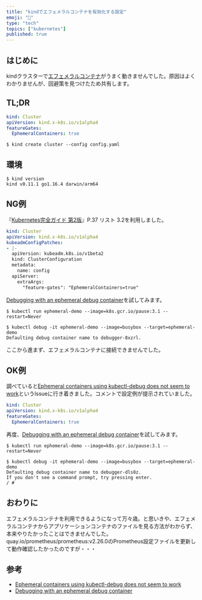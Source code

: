 ```yaml
---
title: "kindでエフェメラルコンテナを有効化する設定"
emoji: "💭"
type: "tech"
topics: ["kubernetes"]
published: true
---
```


## はじめに

kindクラスターで[エフェメラルコンテナ](https://kubernetes.io/ja/docs/concepts/workloads/pods/ephemeral-containers/)がうまく動きませんでした。原因はよくわかりませんが、回避策を見つけたため共有します。

## TL;DR

```yaml:config.yaml
kind: Cluster
apiVersion: kind.x-k8s.io/v1alpha4
featureGates:
  EphemeralContainers: true
```

```
$ kind create cluster --config config.yaml
```

## 環境

```
$ kind version
kind v0.11.1 go1.16.4 darwin/arm64
```

## NG例

『[Kubernetes完全ガイド 第2版](https://book.impress.co.jp/books/1119101148)』P.37 リスト 3.2を利用しました。

```yaml:config.yaml
kind: Cluster
apiVersion: kind.x-k8s.io/v1alpha4
kubeadmConfigPatches:
- |-
  apiVersion: kubeadm.k8s.io/v1beta2
  kind: ClusterConfiguration
  metadata:
    name: config
  apiServer:
    extraArgs:
      "feature-gates": "EphemeralContainers=true"
```

[Debugging with an ephemeral debug container](https://kubernetes.io/docs/tasks/debug-application-cluster/debug-running-pod/#ephemeral-container)を試してみます。

```
$ kubectl run ephemeral-demo --image=k8s.gcr.io/pause:3.1 --restart=Never

$ kubectl debug -it ephemeral-demo --image=busybox --target=ephemeral-demo
Defaulting debug container name to debugger-8xzrl.
```

ここから進まず、エフェメラルコンテナに接続できませんでした。

## OK例

調べていると[Ephemeral containers using kubectl-debug does not seem to work](https://github.com/kubernetes-sigs/kind/issues/1210)というIssueに行き着きました。コメントで設定例が提示されていました。

```yaml:config.yaml
kind: Cluster
apiVersion: kind.x-k8s.io/v1alpha4
featureGates:
  EphemeralContainers: true
```

再度、[Debugging with an ephemeral debug container](https://kubernetes.io/docs/tasks/debug-application-cluster/debug-running-pod/#ephemeral-container)を試してみます。

```
$ kubectl run ephemeral-demo --image=k8s.gcr.io/pause:3.1 --restart=Never

$ kubectl debug -it ephemeral-demo --image=busybox --target=ephemeral-demo
Defaulting debug container name to debugger-dls8z.
If you don't see a command prompt, try pressing enter.
/ #
```

## おわりに

エフェメラルコンテナを利用できるようになって万々歳。と思いきや、エフェメラルコンテナからアプリケーションコンテナのファイルを見る方法がわからず、本来やりたかったことはできませんでした。quay.io/prometheus/prometheus:v2.26.0のPrometheus設定ファイルを更新して動作確認したかったのですが・・・

## 参考

- [Ephemeral containers using kubectl-debug does not seem to work](https://github.com/kubernetes-sigs/kind/issues/1210)
- [Debugging with an ephemeral debug container](https://kubernetes.io/docs/tasks/debug-application-cluster/debug-running-pod/#ephemeral-container)
